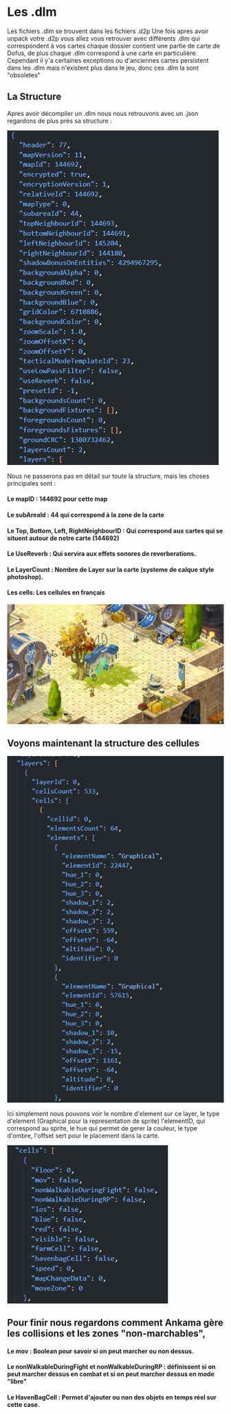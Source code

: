 # Les .dlm 

Les fichiers .dlm se trouvent dans les fichiers .d2p 
Une fois apres avoir unpack votre .d2p vous allez vous retrouver avec différents .dlm qui correspondent à vos cartes chaque dossier contient une partie de carte de Dofus, de plus chaque .dlm correspond à une carte en particulière. 
Cependant il y'a certaines exceptions ou d'anciennes cartes persistent dans les .dlm mais n'existent plus dans le jeu, donc ces .dlm la sont "obsoletes"

## La Structure

Apres avoir décompiler un .dlm nous nous retrouvons avec un .json regardons de plus près sa structure : 

![structure](../resources/dev/dlm-struct.PNG)


Nous ne passerons pas en détail sur toute la structure, mais les choses principales sont : 

#### Le mapID : 144692 pour cette map
#### Le subAreaId : 44 qui correspond à la zone de la carte
#### Le Top, Bottom, Left, RightNeighbourID : Qui correspond aux cartes qui se situent autour de notre carte (144692)
#### Le UseReverb : Qui servira aux effets sonores de reverberations. 
#### Le LayerCount : Nombre de Layer sur la carte (systeme de calque style photoshop).
#### Les cells: Les cellules en français 
![cells](../resources/dev/Cellmapping.PNG)

## Voyons maintenant la structure des cellules 

![cells-struct](../resources/dev/layer-dlm.PNG)

Ici simplement nous pouvons voir le nombre d'element sur ce layer, le type d'element (Graphical pour la representation de sprite) l'elementID, qui correspond au sprite, le hue qui permet de gerer la couleur, le type d'ombre, l'offset sert pour le placement dans la carte.

![cells-collision](../resources/dev/cell-collision.PNG)

## Pour finir nous regardons comment Ankama gère les collisions et les zones "non-marchables", 

#### Le mov : Boolean pour savoir si on peut marcher ou non dessus.
#### Le nonWalkableDuringFight et nonWalkableDuringRP : définissent si on peut marcher dessus en combat et si on peut marcher dessus en mode "libre"
#### Le HavenBagCell : Permet d'ajouter ou non des objets en temps réel sur cette case.
